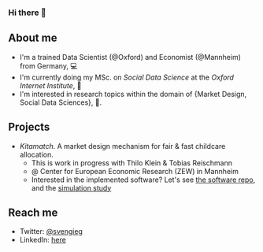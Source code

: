 ### Hi there 👋

## About me

- I'm a trained Data Scientist (@Oxford) and Economist (@Mannheim) from Germany, :computer:
- I'm currently doing my MSc. on _Social Data Science_ at the _Oxford Internet Institute_, :school_satchel:
- I'm interested in research topics within the domain of {Market Design, Social Data Sciences}, :telescope:.

## Projects

- _Kitamatch_. A market design mechanism for fair & fast childcare allocation. 
  + This is work in progress with Thilo Klein & Tobias Reischmann
  + @ Center for European Economic Research (ZEW) in Mannheim
  + Interested in the implemented software? Let's see [the software repo](https://github.com/svengiegerich/kitamatch), and the [simulation study](https://github.com/tobiasreischmann/matchingmarkets-simulation)

## Reach me

- Twitter: [@svengieg](https://twitter.com/svengieg)
- LinkedIn: [here](https://www.linkedin.com/in/sven-giegerich/)

<!--
**svengiegerich/svengiegerich** is a ✨ _special_ ✨ repository because its `README.md` (this file) appears on your GitHub profile.

Here are some ideas to get you started:

- 🔭 I’m currently working on ...
- 🌱 I’m currently learning ...
- 👯 I’m looking to collaborate on ...
- 🤔 I’m looking for help with ...
- 💬 Ask me about ...
- 📫 How to reach me: ...
- 😄 Pronouns: ...
- ⚡ Fun fact: ...
-->
